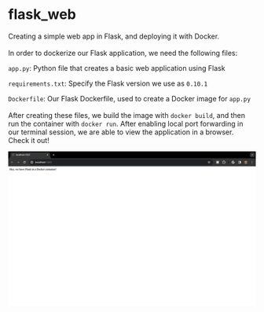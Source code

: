 # flask_web
Creating a simple web app in Flask, and deploying it with Docker.
<br>
<br>
In order to dockerize our Flask application, we need the following files:

`app.py`: Python file that creates a basic web application using Flask

`requirements.txt`: Specify the Flask version we use as `0.10.1`

`Dockerfile`: Our Flask Dockerfile, used to create a Docker image for `app.py`
<br>
<br>
After creating these files, we build the image with `docker build`, and then run the container with `docker run`. After enabling local port forwarding in our terminal session, we are able to view the application in a browser. Check it out!

<img src=flask_web_example_image.png width=800px>
